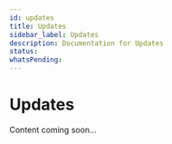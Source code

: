 ```yaml
---
id: updates
title: Updates
sidebar_label: Updates
description: Documentation for Updates
status: 
whatsPending: 
---
```


# Updates

Content coming soon...

